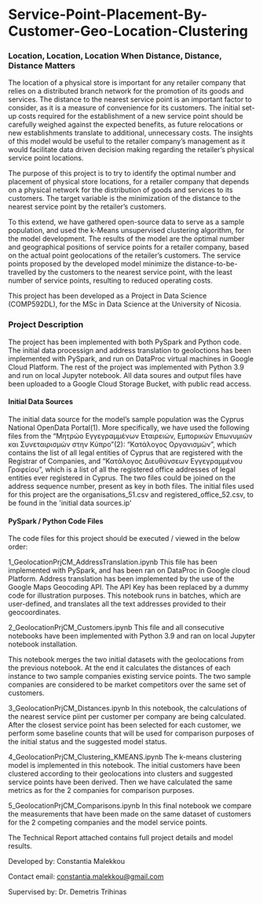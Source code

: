 # Service-Point-Placement-By-Customer-Geo-Location-Clustering
### Location, Location, Location When Distance, Distance, Distance Matters 

The location of a physical store is important for any retailer company that relies on a distributed branch network for the promotion of its goods and services. The distance to the nearest service point is an important factor to consider, as it is a measure of convenience for its customers. The initial set-up costs required for the establishment of a new service point should be carefully weighed against the expected benefits, as future relocations or new establishments translate to additional, unnecessary costs. The insights of this model would be useful to the retailer company’s management as it would facilitate data driven decision making regarding the retailer’s physical service point locations.

The purpose of this project is to try to identify the optimal number and placement of physical store locations, for a retailer company that depends on a physical network for the distribution of goods and services to its customers. The target variable is the minimization of the distance to the nearest service point by the retailer’s customers. 

To this extend, we have gathered open-source data to serve as a sample population, and used the k-Means unsupervised clustering algorithm, for the model development. The results of the model are the optimal number and geographical positions of service points for a retailer company, based on the actual point geolocations of the retailer’s customers. The service points proposed by the developed model minimize the distance-to-be-travelled by the customers to the nearest service point, with the least number of service points, resulting to reduced operating costs. 

This project has been developed as a Project in Data Science (COMP592DL), for the MSc in Data Science at the University of Nicosia.

### Project Description

The project has been implemented with both PySpark and Python code. The initial data processign and address translation to geoloctions has been implemented with PySpark, and run on DataProc virtual machines in Google Cloud Platform. The rest of the project was implemented with Python 3.9 and run on local Jupyter notebook. All data soures and output files have been uploaded to a Google Cloud Storage Bucket, with public read access.

#### Initial Data Sources

The initial data source for the model’s sample population was the Cyprus National OpenData Portal(1). More specifically, we have used the following files from the “Μητρώο Εγγεγραμμένων Εταιρειών, Εμπορικών Επωνυμιών και Συνεταιρισμών στην Κύπρο”(2): “Κατάλογος Οργανισμών”, which contains the list of all legal entities of Cyprus that are registered with the Registrar of Companies, and “Κατάλογος Διευθύνσεων Εγγεγραμμένου Γραφείου”, which is a list of all the registered office addresses of legal entities ever registered in Cyprus. The two files could be joined on the address sequence number, present as key in both files. The initial files used for this project are the organisations_51.csv and registered_office_52.csv, to be found in the 'initial data sources.ip'

#### PySpark / Python Code Files

The code files for this project should be executed / viewed in the below order:

1_GeolocationPrjCM_AddressTranslation.ipynb
This file has been implemented with PySpark, and has been ran on DataProc in Google cloud Platform. Address translation has been implemented by the use of the Google Maps Geocoding API. The API Key has been replaced by a dummy code for illustration purposes.
This notebook runs in batches, which are user-defined, and translates all the text addresses provided to their geocoordinates.

2_GeolocationPrjCM_Customers.ipynb
This file and all consecutive notebooks have been implemented with Python 3.9 and ran on local Jupyter notebook installation. 

This notebook merges the two initial datasets with the geolocations from the previous notebook. At the end it calculates the distances of each instance to two sample companies existing service points. The two sample companies are considered to be market competitors over the same set of customers.

3_GeolocationPrjCM_Distances.ipynb
In this notebook, the calculations of the nearest service piint per customer per company are being calculated. After the closest service point has been selected for each customer, we perform some baseline counts that will be used for comparison purposes of the initial status and the suggested model status. 

4_GeolocationPrjCM_Clustering_KMEANS.ipynb
The k-means clustering model is implemented in this notebook. The initial customers have been clustered according to their geolocations into clusters and suggested service points have been derived. Then we have calculated the same metrics as for the 2 companies for comparison purposes. 

5_GeolocationPrjCM_Comparisons.ipynb
In this final notebook we compare the measurements that have been made on the same dataset of customers for the 2 competing companies and the model service points. 

The Technical Report attached contains full project details and model results.

Developed by: Constantia Malekkou

Contact email: constantia.malekkou@gmail.com

Supervised by: Dr. Demetris Trihinas
